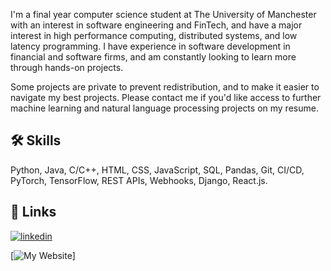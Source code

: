 I'm a final year computer science student at The University of Manchester with an interest in software engineering and FinTech, and have a major interest in high performance computing, distributed systems, and low latency programming. I have experience in software development in financial and software firms, and am constantly looking to learn more through hands-on projects. 

Some projects are private to prevent redistribution, and to make it easier to navigate my best projects. Please contact me if you'd like access to further machine learning and natural language processing projects on my resume.

## 🛠 Skills
Python, Java, C/C++, HTML, CSS, JavaScript, SQL, Pandas, Git, CI/CD, PyTorch, TensorFlow, REST APIs, Webhooks, Django, React.js.


## 🔗 Links

[![linkedin](https://img.shields.io/badge/linkedin-0A66C2?style=for-the-badge&logo=linkedin&logoColor=white)](https://www.linkedin.com/in/kushagrasrivastava0107/)

[![My Website](https://ks0107.github.io)]
